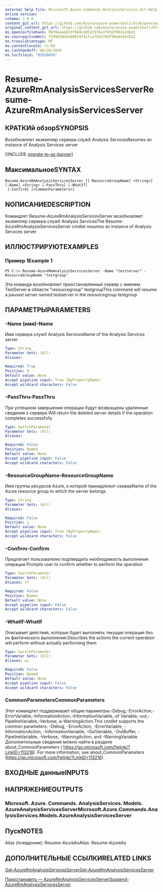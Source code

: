 ```yaml
---
external help file: Microsoft.Azure.Commands.AnalysisServices.dll-Help.xml
online version: ''
schema: 2.0.0
content_git_url: https://github.com/Azure/azure-powershell/blob/preview/src/ResourceManager/AnalysisServices/Commands.AnalysisServices/help/Resume-AzureRmAnalysisServicesServer.md
original_content_git_url: https://github.com/Azure/azure-powershell/blob/preview/src/ResourceManager/AnalysisServices/Commands.AnalysisServices/help/Resume-AzureRmAnalysisServicesServer.md
ms.openlocfilehash: 99f8eaae633f984cdd522576a3f65bf894143bd1
ms.sourcegitcommit: f599b50d5e980197d1fca769378df90a842b42a1
ms.translationtype: MT
ms.contentlocale: ru-RU
ms.lasthandoff: 08/20/2020
ms.locfileid: "93558059"
---
```

# <span data-ttu-id="0dc21-101">Resume-AzureRmAnalysisServicesServer</span><span class="sxs-lookup"><span data-stu-id="0dc21-101">Resume-AzureRmAnalysisServicesServer</span></span>

## <span data-ttu-id="0dc21-102">КРАТКИй обзор</span><span class="sxs-lookup"><span data-stu-id="0dc21-102">SYNOPSIS</span></span>
<span data-ttu-id="0dc21-103">Возобновляет экземпляр сервера служб Analysis Services</span><span class="sxs-lookup"><span data-stu-id="0dc21-103">Resumes an instance of Analysis Services server</span></span>

[!INCLUDE [migrate-to-az-banner](../../includes/migrate-to-az-banner.md)]

## <span data-ttu-id="0dc21-104">Максимальное</span><span class="sxs-lookup"><span data-stu-id="0dc21-104">SYNTAX</span></span>

```
Resume-AzureRmAnalysisServicesServer [[-ResourceGroupName] <String>] [-Name] <String> [-PassThru] [-WhatIf]
 [-Confirm] [<CommonParameters>]
```

## <span data-ttu-id="0dc21-105">NОПИСАНИЕ</span><span class="sxs-lookup"><span data-stu-id="0dc21-105">DESCRIPTION</span></span>
<span data-ttu-id="0dc21-106">Командлет Resume-AzureRmAnalysisServicesServer возобновляет экземпляр сервера служб Analysis Services</span><span class="sxs-lookup"><span data-stu-id="0dc21-106">The Resume-AzureRmAnalysisServicesServer cmdlet resumes an instance of Analysis Services server</span></span>

## <span data-ttu-id="0dc21-107">ИЛЛЮСТРИРУЮТ</span><span class="sxs-lookup"><span data-stu-id="0dc21-107">EXAMPLES</span></span>

### <span data-ttu-id="0dc21-108">Пример 1</span><span class="sxs-lookup"><span data-stu-id="0dc21-108">Example 1</span></span>
```
PS C:\> Resume-AzureRmAnalysisServicesServer -Name "testserver" -ResourceGroupName "testgroup"
```

<span data-ttu-id="0dc21-109">Эта команда возобновляет приостановленный сервер с именем TestServer в области "resourcegroup" testgroup</span><span class="sxs-lookup"><span data-stu-id="0dc21-109">This command will resume a paused server named testserver in the resourcegroup testgroup</span></span>

## <span data-ttu-id="0dc21-110">ПАРАМЕТРЫ</span><span class="sxs-lookup"><span data-stu-id="0dc21-110">PARAMETERS</span></span>

### <span data-ttu-id="0dc21-111">-Name (имя)</span><span class="sxs-lookup"><span data-stu-id="0dc21-111">-Name</span></span>
<span data-ttu-id="0dc21-112">Имя сервера служб Analysis Services</span><span class="sxs-lookup"><span data-stu-id="0dc21-112">Name of the Analysis Services server</span></span>

```yaml
Type: String
Parameter Sets: (All)
Aliases: 

Required: True
Position: 0
Default value: None
Accept pipeline input: True (ByPropertyName)
Accept wildcard characters: False
```

### <span data-ttu-id="0dc21-113">-PassThru</span><span class="sxs-lookup"><span data-stu-id="0dc21-113">-PassThru</span></span>
<span data-ttu-id="0dc21-114">При успешном завершении операции будут возвращены удаленные сведения о сервере.</span><span class="sxs-lookup"><span data-stu-id="0dc21-114">Will return the deleted server details if the operation completes successfully</span></span>

```yaml
Type: SwitchParameter
Parameter Sets: (All)
Aliases: 

Required: False
Position: Named
Default value: None
Accept pipeline input: False
Accept wildcard characters: False
```

### <span data-ttu-id="0dc21-115">-ResourceGroupName</span><span class="sxs-lookup"><span data-stu-id="0dc21-115">-ResourceGroupName</span></span>
<span data-ttu-id="0dc21-116">Имя группы ресурсов Azure, к которой принадлежит сервер</span><span class="sxs-lookup"><span data-stu-id="0dc21-116">Name of the Azure resource group to which the server belongs</span></span>

```yaml
Type: String
Parameter Sets: (All)
Aliases: 

Required: False
Position: 1
Default value: None
Accept pipeline input: True (ByPropertyName)
Accept wildcard characters: False
```

### <span data-ttu-id="0dc21-117">-Confirm</span><span class="sxs-lookup"><span data-stu-id="0dc21-117">-Confirm</span></span>
<span data-ttu-id="0dc21-118">Предлагает пользователю подтвердить необходимость выполнения операции.</span><span class="sxs-lookup"><span data-stu-id="0dc21-118">Prompts user to confirm whether to perform the operation</span></span>

```yaml
Type: SwitchParameter
Parameter Sets: (All)
Aliases: cf

Required: False
Position: Named
Default value: None
Accept pipeline input: False
Accept wildcard characters: False
```

### <span data-ttu-id="0dc21-119">-WhatIf</span><span class="sxs-lookup"><span data-stu-id="0dc21-119">-WhatIf</span></span>
<span data-ttu-id="0dc21-120">Описывает действия, которые будет выполнять текущая операция без их фактического выполнения.</span><span class="sxs-lookup"><span data-stu-id="0dc21-120">Describes the actions the current operation will perform without actually performing them</span></span>

```yaml
Type: SwitchParameter
Parameter Sets: (All)
Aliases: wi

Required: False
Position: Named
Default value: None
Accept pipeline input: False
Accept wildcard characters: False
```

### <span data-ttu-id="0dc21-121">CommonParameters</span><span class="sxs-lookup"><span data-stu-id="0dc21-121">CommonParameters</span></span>
<span data-ttu-id="0dc21-122">Этот командлет поддерживает общие параметры:-Debug,-ErrorAction,-ErrorVariable,-InformationAction,-InformationVariable,-of Variable,-out,-PipelineVariable,-Verbose, и-WarningAction.</span><span class="sxs-lookup"><span data-stu-id="0dc21-122">This cmdlet supports the common parameters: -Debug, -ErrorAction, -ErrorVariable, -InformationAction, -InformationVariable, -OutVariable, -OutBuffer, -PipelineVariable, -Verbose, -WarningAction, and -WarningVariable.</span></span> <span data-ttu-id="0dc21-123">Дополнительные сведения можно найти в разделе about_CommonParameters ( https://go.microsoft.com/fwlink/?LinkID=113216) .</span><span class="sxs-lookup"><span data-stu-id="0dc21-123">For more information, see about_CommonParameters (https://go.microsoft.com/fwlink/?LinkID=113216).</span></span>

## <span data-ttu-id="0dc21-124">ВХОДНЫЕ данные</span><span class="sxs-lookup"><span data-stu-id="0dc21-124">INPUTS</span></span>

## <span data-ttu-id="0dc21-125">НАПРЯЖЕНИЕ</span><span class="sxs-lookup"><span data-stu-id="0dc21-125">OUTPUTS</span></span>

### <span data-ttu-id="0dc21-126">Microsoft. Azure. Commands. AnalysisServices. Models. AzureAnalysisServicesServer</span><span class="sxs-lookup"><span data-stu-id="0dc21-126">Microsoft.Azure.Commands.AnalysisServices.Models.AzureAnalysisServicesServer</span></span>

## <span data-ttu-id="0dc21-127">Пуск</span><span class="sxs-lookup"><span data-stu-id="0dc21-127">NOTES</span></span>
<span data-ttu-id="0dc21-128">Alias (псевдоним): Resume-AzureAs</span><span class="sxs-lookup"><span data-stu-id="0dc21-128">Alias: Resume-AzureAs</span></span>

## <span data-ttu-id="0dc21-129">ДОПОЛНИТЕЛЬНЫЕ ССЫЛКИ</span><span class="sxs-lookup"><span data-stu-id="0dc21-129">RELATED LINKS</span></span>

[<span data-ttu-id="0dc21-130">Get-AzureRmAnalysisServicesServer</span><span class="sxs-lookup"><span data-stu-id="0dc21-130">Get-AzureRmAnalysisServicesServer</span></span>](./Get-AzureRmAnalysisServicesServer.md)

[<span data-ttu-id="0dc21-131">Приостановить — AzureRmAnalysisServicesServer</span><span class="sxs-lookup"><span data-stu-id="0dc21-131">Suspend-AzureRmAnalysisServicesServer</span></span>](./Suspend-AzureRmAnalysisServicesServer.md)
